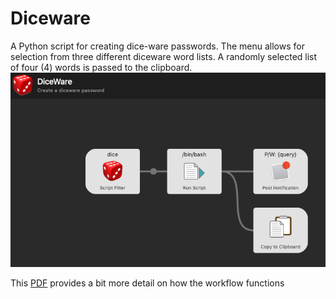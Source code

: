 # Diceware
A Python script for creating dice-ware passwords. The menu allows for selection from three different diceware word lists. A randomly selected list of four (4) words is passed to the clipboard.
![workflow](https://github.com/woodwerk/alfred_diceware/blob/master/diceware.png?raw=true)

This [PDF](https://github.com/woodwerk/alfred_diceware/blob/master/diceware.pdf) provides a bit more detail on how the workflow functions
